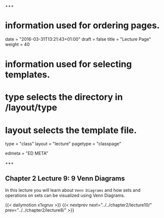 +++
# information used for ordering pages.
date = "2016-03-31T13:21:43+01:00"
draft = false
title = "Lecture Page"
weight = 40

# information used for selecting templates.
# type selects the directory in /layout/type
# layout selects the template file.

type   = "class"
layout = "lecture"
pagetype = "classpage"





edmeta = "ED META"

+++
## Chapter 2 Lecture 9: 9 Venn Diagrams
<p class="lead">
In this lecture you will learn about <code>Venn Diagrams</code> and how sets and operations on sets can be visualized using Venn Diagrams.
</p>

{{< dailymotion x1xgruv >}}
{{< nextprev next="../../chapter2/lecture10/"     prev="../../chapter2/lecture8/"  >}}
